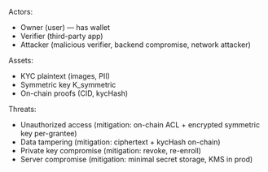 Actors:
 - Owner (user) — has wallet
 - Verifier (third-party app)
 - Attacker (malicious verifier, backend compromise, network attacker)

Assets:
 - KYC plaintext (images, PII)
 - Symmetric key K_symmetric
 - On-chain proofs (CID, kycHash)

Threats:
 - Unauthorized access (mitigation: on-chain ACL + encrypted symmetric key per-grantee)
 - Data tampering (mitigation: ciphertext + kycHash on-chain)
 - Private key compromise (mitigation: revoke, re-enroll)
 - Server compromise (mitigation: minimal secret storage, KMS in prod)
